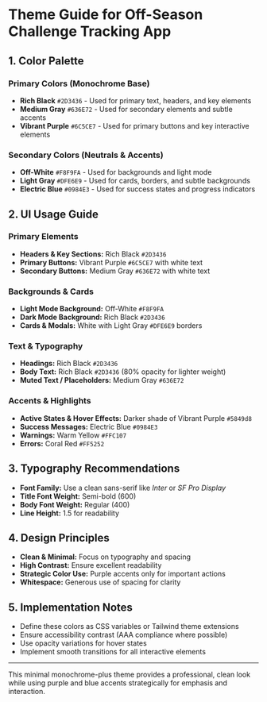 # Theme Guide for Off-Season Challenge Tracking App

## 1. Color Palette

### **Primary Colors (Monochrome Base)**
- **Rich Black** `#2D3436` - Used for primary text, headers, and key elements
- **Medium Gray** `#636E72` - Used for secondary elements and subtle accents
- **Vibrant Purple** `#6C5CE7` - Used for primary buttons and key interactive elements

### **Secondary Colors (Neutrals & Accents)**
- **Off-White** `#F8F9FA` - Used for backgrounds and light mode
- **Light Gray** `#DFE6E9` - Used for cards, borders, and subtle backgrounds
- **Electric Blue** `#0984E3` - Used for success states and progress indicators

## 2. UI Usage Guide

### **Primary Elements**
- **Headers & Key Sections:** Rich Black `#2D3436`
- **Primary Buttons:** Vibrant Purple `#6C5CE7` with white text
- **Secondary Buttons:** Medium Gray `#636E72` with white text

### **Backgrounds & Cards**
- **Light Mode Background:** Off-White `#F8F9FA`
- **Dark Mode Background:** Rich Black `#2D3436`
- **Cards & Modals:** White with Light Gray `#DFE6E9` borders

### **Text & Typography**
- **Headings:** Rich Black `#2D3436`
- **Body Text:** Rich Black `#2D3436` (80% opacity for lighter weight)
- **Muted Text / Placeholders:** Medium Gray `#636E72`

### **Accents & Highlights**
- **Active States & Hover Effects:** Darker shade of Vibrant Purple `#5849d8`
- **Success Messages:** Electric Blue `#0984E3`
- **Warnings:** Warm Yellow `#FFC107`
- **Errors:** Coral Red `#FF5252`

## 3. Typography Recommendations
- **Font Family:** Use a clean sans-serif like *Inter* or *SF Pro Display*
- **Title Font Weight:** Semi-bold (600)
- **Body Font Weight:** Regular (400)
- **Line Height:** 1.5 for readability

## 4. Design Principles
- **Clean & Minimal:** Focus on typography and spacing
- **High Contrast:** Ensure excellent readability
- **Strategic Color Use:** Purple accents only for important actions
- **Whitespace:** Generous use of spacing for clarity

## 5. Implementation Notes
- Define these colors as CSS variables or Tailwind theme extensions
- Ensure accessibility contrast (AAA compliance where possible)
- Use opacity variations for hover states
- Implement smooth transitions for all interactive elements

---
This minimal monochrome-plus theme provides a professional, clean look while using purple and blue accents strategically for emphasis and interaction.
